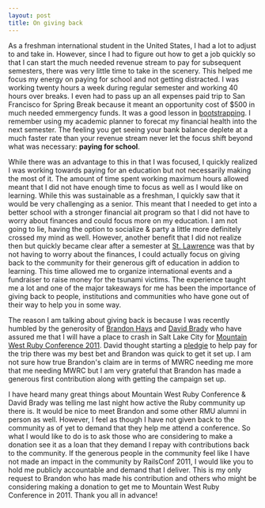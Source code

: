 ```yaml
---
layout: post
title: On giving back
---
```


As a freshman international student in the United States, I had a lot to adjust to and take in. However, since I had to figure out how to get a job quickly so that I can start the much needed revenue stream to pay for subsequent semesters, there was very little time to take in the scenery. This helped me focus my energy on paying for school and not getting distracted. I was working twenty hours a week during regular semester and working 40 hours over breaks. I even had to pass up an all expenses paid trip to San Francisco for Spring Break because it meant an opportunity cost of $500 in much needed emmergency funds. It was a good lesson in [bootstrapping](http://en.wikipedia.org/wiki/Bootstrapping). I remember using my academic planner to forecat my financial health into the next semester. The feeling you get seeing your bank balance deplete at a much faster rate than your revenue stream never let the focus shift beyond what was necessary: **paying for school**.

While there was an advantage to this in that I was focused, I quickly realized I was working towards paying for an education but not necessarily making the most of it. The amount of time spent working maximum hours allowed meant that I did not have enough time to focus as well as I would like on learning. While this was sustainable as a freshman, I quickly saw that it would be very challenging as a senior. This meant that I needed to get into a better school with a stronger financial ait program so that I did not have to worry about finances and could focus more on my education. I am not going to lie, having the option to socialize & party a little more definitely crossed my mind as well. However, another benefit that I did not realize then but quickly became clear after a semester at [St. Lawrence](http://www.stlawu.edu/) was that by not having to worry about the finances, I could actually focus on giving back to the community for their generous gift of education in addion to learning. This time allowed me to organize international events and a fundraiser to raise money for the tsunami victims. The experience taught me a lot and one of the major takeaways for me has been the importance of giving back to people, institutions and communities who have gone out of their way to help you in some way.

The reason I am talking about giving back is because I was recently humbled by the generosity of [Brandon Hays](http://twitter.com/#!/tehviking) and [David Brady](http://twitter.com/#!/dbrady) who have assured me that I will have a place to crash in Salt Lake City for [Mountain West Ruby Conference 2011](http://mtnwestrubyconf.org/2011/). David thought starting a [pledgie](http://pledgie.com/campaigns/14508) to help pay for the trip there was my best bet and Brandon was quick to get it set up. I am not sure how true Brandon's claim are in terms of MWRC needing me more that me needing MWRC but I am very grateful that Brandon has made a generous first contribution along with getting the campaign set up. 

I have heard many great things about Mountain West Ruby Conference & David Brady was telling me last night how active the Ruby community up there is. It would be nice to meet Brandon and some other RMU alumni in person as well. However, I feel as though I have not given back to the community as of yet to demand that they help me attend a conference. So what I would like to do is to ask those who are considering to make a donation see it as a loan that they demand I repay with contributions back to the community. If the generous people in the community feel like I have not made an impact in the community by RailsConf 2011, I would like you to hold me publicly accountable and demand that I deliver. This is my only request to Brandon who has made his contribution and others who might be considering making a donation to get me to Mountain West Ruby Conference in 2011. Thank you all in advance!
